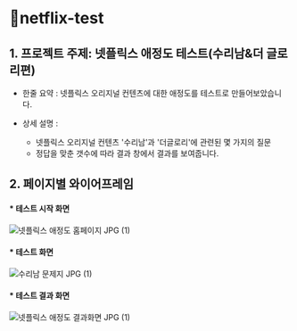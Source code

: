 # 💖netflix-test 
## 1. 프로젝트 주제: 넷플릭스 애정도 테스트(수리남&더 글로리편)
* 한줄 요약 : 넷플릭스 오리지널 컨텐츠에 대한 애정도를 테스트로 만들어보았습니다.

* 상세 설명 :
    * 넷플릭스 오리지널 컨텐츠 '수리남'과 '더글로리'에 관련된 몇 가지의 질문
    * 정답을 맞춘 갯수에 따라 결과 창에서 결과를 보여줍니다.
    
## 2. 페이지별 와이어프레임
#### * 테스트 시작 화면
![넷플릭스 애정도 홈페이지 JPG (1)](https://user-images.githubusercontent.com/119340138/223734806-b3bd21c1-1f09-486b-83bf-d8f330dbb1e8.jpg)

#### * 테스트 화면 
![수리남 문제지 JPG (1)](https://user-images.githubusercontent.com/119340138/223735485-249eeea5-958f-4839-b847-45b5668e5b78.jpg)

#### * 테스트 결과 화면
![넷플릭스 애정도 결과화면 JPG (1)](https://user-images.githubusercontent.com/119340138/223735469-af0ae78d-c5c3-463e-b55f-c8aaa0170b18.jpg)
